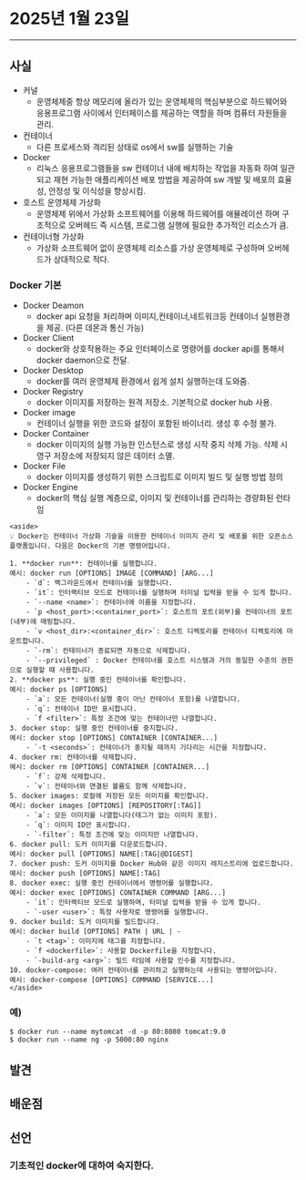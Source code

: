 # 2025년 1월 23일
---
## 사실
- 커널
  - 운영체제중 항상 메모리에 올라가 있는 운영체제의 핵심부분으로 하드웨어와 응용프로그램 사이에서 인터페이스를 제공하는 역할을 하며 컴퓨터 자원들을 관리.
- 컨테이너
  - 다른 프로세스와 격리된 상태로 os에서 sw를 실행하는 기술
- Docker
  - 리눅스 응용프로그램들을 sw 컨테이너 내에 배치하는 작업을 자동화 하여 일관되고 재현 가능한 애플리케이션 배포 방법을 제공하여 sw 개발 및 배포의 효율성, 안정성 및 이식성을 향상시킴.
- 호스트 운영체제 가상화
  - 운영체제 위에서 가상화 소프트웨어를 이용해 하드웨어를 애뮬레이션 하며 구조적으로 오버헤드 즉 시스템, 프로그램 실행에 필요한 추가적인 리소스가 큼.
- 컨테이너형 가상화
  - 가상화 소프트웨어 없이 운영체제 리소스를 가상 운영체제로 구성하며 오버헤드가 상대적으로 적다.
### Docker 기본 
- Docker Deamon
  - docker api 요청을 처리하며 이미지,컨테이너,네트워크등 컨테이너 실행환경을 제공. (다른 데몬과 통신 가능)
- Docker Client
  - docker와 상호작용하는 주요 인터페이스로 명령어를 docker api를 통해서 docker daemon으로 전달.
- Docker Desktop
  - docker를 여러 운영체제 환경에서 쉽게 설치 실행하는데 도와줌.
- Docker Registry
  - docker 이미지를 저장하는 원격 저장소. 기본적으로 docker hub 사용.
- Docker image
  - 컨테이너 실행을 위한 코드와 설정이 포함된 바이너리. 생성 후 수정 불가.
- Docker Container
  - docker 이미지의 실행 가능한 인스턴스로 생성 시작 중지 삭제 가능. 삭제 시 영구 저장소에 저장되지 않은 데이터 소멸.
- Docker File
  - docker 이미지를 생성하기 위한 스크립트로 이미지 빌드 및 실행 방법 정의
- Docker Engine
  - docker의 핵심 실행 계층으로, 이미지 및 컨테이너를 관리하는 경량화된 런타임

```
<aside>
💡 Docker는 컨테이너 가상화 기술을 이용한 컨테이너 이미지 관리 및 배포를 위한 오픈소스 플랫폼입니다. 다음은 Docker의 기본 명령어입니다.

1. **docker run**: 컨테이너를 실행합니다.
예시: docker run [OPTIONS] IMAGE [COMMAND] [ARG...]
    - `d`: 백그라운드에서 컨테이너를 실행합니다.
    - `it`: 인터랙티브 모드로 컨테이너를 실행하며 터미널 입력을 받을 수 있게 합니다.
    - `--name <name>`: 컨테이너에 이름을 지정합니다.
    - `p <host_port>:<container_port>`: 호스트의 포트(외부)를 컨테이너의 포트(내부)에 매핑합니다.
    - `v <host_dir>:<container_dir>`: 호스트 디렉토리를 컨테이너 디렉토리에 마운트합니다.
    - `-rm`: 컨테이너가 종료되면 자동으로 삭제합니다.
    - `--privileged` : Docker 컨테이너를 호스트 시스템과 거의 동일한 수준의 권한으로 실행할 때 사용합니다.
2. **docker ps**: 실행 중인 컨테이너를 확인합니다.
예시: docker ps [OPTIONS]
    - `a`: 모든 컨테이너(실행 중이 아닌 컨테이너 포함)를 나열합니다.
    - `q`: 컨테이너 ID만 표시합니다.
    - `f <filter>`: 특정 조건에 맞는 컨테이너만 나열합니다.
3. docker stop: 실행 중인 컨테이너를 중지합니다.
예시: docker stop [OPTIONS] CONTAINER [CONTAINER...]
    - `-t <seconds>`: 컨테이너가 중지될 때까지 기다리는 시간을 지정합니다.
4. docker rm: 컨테이너를 삭제합니다.
예시: docker rm [OPTIONS] CONTAINER [CONTAINER...]
    - `f`: 강제 삭제합니다.
    - `v`: 컨테이너와 연결된 볼륨도 함께 삭제합니다.
5. docker images: 로컬에 저장된 모든 이미지를 확인합니다.
예시: docker images [OPTIONS] [REPOSITORY[:TAG]]
    - `a`: 모든 이미지를 나열합니다(태그가 없는 이미지 포함).
    - `q`: 이미지 ID만 표시합니다.
    - `-filter`: 특정 조건에 맞는 이미지만 나열합니다.
6. docker pull: 도커 이미지를 다운로드합니다.
예시: docker pull [OPTIONS] NAME[:TAG|@DIGEST]
7. docker push: 도커 이미지를 Docker Hub와 같은 이미지 레지스트리에 업로드합니다.
예시: docker push [OPTIONS] NAME[:TAG]
8. docker exec: 실행 중인 컨테이너에서 명령어를 실행합니다.
예시: docker exec [OPTIONS] CONTAINER COMMAND [ARG...]
    - `it`: 인터랙티브 모드로 실행하며, 터미널 입력을 받을 수 있게 합니다.
    - `-user <user>`: 특정 사용자로 명령어를 실행합니다.
9. docker build: 도커 이미지를 빌드합니다.
예시: docker build [OPTIONS] PATH | URL | -
    - `t <tag>`: 이미지에 태그를 지정합니다.
    - `f <dockerfile>`: 사용할 Dockerfile을 지정합니다.
    - `-build-arg <arg>`: 빌드 타임에 사용할 인수를 지정합니다.
10. docker-compose: 여러 컨테이너를 관리하고 실행하는데 사용되는 명령어입니다.
예시: docker-compose [OPTIONS] COMMAND [SERVICE...]
</aside>
```
### 예)
```
$ docker run --name mytomcat -d -p 80:8080 tomcat:9.0
$ docker run --name ng -p 5000:80 nginx
```





## 발견

## 배운점

## 선언


### 기초적인 docker에 대하여 숙지한다.


